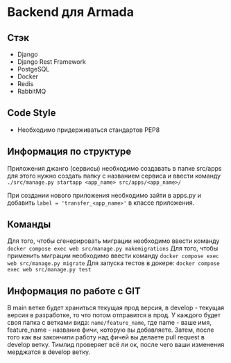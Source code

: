 # Backend для Armada

## Стэк
* Django
* Django Rest Framework
* PostgeSQL
* Docker
* Redis
* RabbitMQ


## Code Style

* Необходимо придерживаться стандартов PEP8

## Информация по структуре
 Приложения джанго (сервисы) необходимо создавать в папке src/apps для этого нужно создать папку с названием сервиса 
 и ввести команду `./src/manage.py startapp <app_name> src/apps/<app_name>/`

При создании нового приложения необходимо зайти в apps.py и добавить `label = 'transfer_<app_name>'` в классе приложения.

## Команды
Для того, чтобы сгенерировать миграции необходимо ввести команду `docker compose exec web src/manage.py makemigrations`
Для того, чтобы применить миграции необходимо ввести команду `docker compose exec web src/manage.py migrate`
Для запуска тестов в докере: `docker compose exec web src/manage.py test`

## Информация по работе с GIT

В main ветке будет храниться текущая прод версия, в develop - текущая версия в разработке, то что потом отправится в прод.
У каждого будет своя папка с ветками вида: `name/feature_name`, где name - ваше имя, feature_name - название фичи, которую вы добавляете.
Затем, после того как вы закончили работу над фичей вы делаете pull request в develop ветку. Тимлид проверяет всё ли ок, после чего ваши изменения мерджатся в develop ветку.
